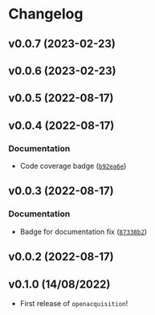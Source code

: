 # Changelog

<!--next-version-placeholder-->

## v0.0.7 (2023-02-23)


## v0.0.6 (2023-02-23)


## v0.0.5 (2022-08-17)


## v0.0.4 (2022-08-17)
### Documentation
* Code coverage badge ([`b92ea6e`](https://github.com/DennisGoldfarb/OpenAcquisition/commit/b92ea6e5225aca68712d25a36db12485e6a4e965))

## v0.0.3 (2022-08-17)
### Documentation
* Badge for documentation fix ([`87338b2`](https://github.com/DennisGoldfarb/OpenAcquisition/commit/87338b234067b90b7aee3ed6a5d492c946c60fa7))

## v0.0.2 (2022-08-17)


## v0.1.0 (14/08/2022)

- First release of `openacquisition`!